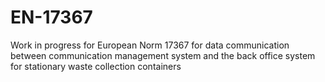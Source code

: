 # EN-17367
Work in progress for European Norm 17367 for data communication between communication management system and the back office system for stationary waste collection containers
